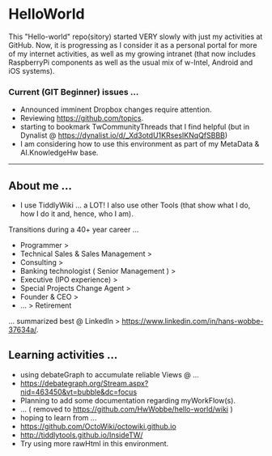 # HelloWorld
This "Hello-world" repo(sitory) started VERY slowly with just my activities at GitHub.  Now, it is progressing as I consider it as a personal portal for more of my internet activities, as well as my growing intranet (that now includes RaspberryPi components as well as the usual mix of w-Intel, Android and iOS systems).

<h3> Current (GIT Beginner) issues ... </h3>

* Announced imminent Dropbox changes require attention.
* Reviewing https://github.com/topics.
* starting to bookmark TwCommunityThreads that I find helpful (but in Dynalist @ https://dynalist.io/d/_Xd3otdU1KRsesIKNqQfSBBB)
* I am considering how to use this environment as part of my MetaData & AI.KnowledgeHw base.

<hr>
<h2> About me ...</h2>

* I use TiddlyWiki ... a LOT!  I also use other Tools (that show what I do, how I do it and, hence, who I am).

Transitions during a 40+ year career ...

* Programmer >
* Technical Sales & Sales Management > 
* Consulting > 
* Banking technologist ( Senior Management ) > 
* Executive (IPO experience) > 
* Special Projects Change Agent >
* Founder & CEO >
* ... > Retirement

... summarized best @ LinkedIn > https://www.linkedin.com/in/hans-wobbe-37634a/.

<h2> Learning activities ... </h2>

* using debateGraph to accumulate reliable Views @ ...
* https://debategraph.org/Stream.aspx?nid=463450&vt=bubble&dc=focus
* Planning to add some documentation regarding myWorkFlow(s).
* ... ( removed to https://github.com/HwWobbe/hello-world/wiki )
* hoping to learn from ...
* https://github.com/OctoWiki/octowiki.github.io
* http://tiddlytools.github.io/InsideTW/
* Try using more rawHtml in this environment.
